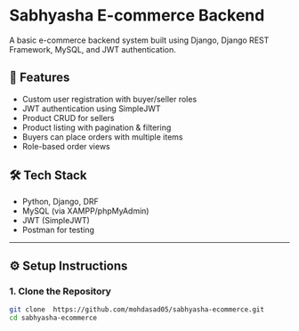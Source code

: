 # Sabhyasha E-commerce Backend

A basic e-commerce backend system built using Django, Django REST Framework, MySQL, and JWT authentication.

## 🚀 Features

- Custom user registration with buyer/seller roles
- JWT authentication using SimpleJWT
- Product CRUD for sellers
- Product listing with pagination & filtering
- Buyers can place orders with multiple items
- Role-based order views

## 🛠 Tech Stack

- Python, Django, DRF
- MySQL (via XAMPP/phpMyAdmin)
- JWT (SimpleJWT)
- Postman for testing

---

## ⚙️ Setup Instructions

### 1. Clone the Repository

```bash
git clone  https://github.com/mohdasad05/sabhyasha-ecommerce.git
cd sabhyasha-ecommerce
